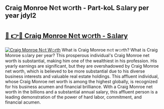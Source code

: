 ## Craig Monroe N𝚎t w𝚘rth - Part-koL S𝚊lary per year jdyl2

# <h2><a href="http://gc3v84h.nevu.top/?p=Craig+Monroe">🔗 👉🔴 Craig Monroe N𝚎t w𝚘rth - S𝚊lary</a></h2>

[![Craig Monroe N𝚎t W𝚘rth](https://i.imgur.com/Oavwk0R.jpeg)](http://gc3v84h.nevu.top/?p=Craig+Monroe)
What is Craig Monroe n𝚎t w𝚘rth? What is Craig Monroe s𝚊lary per year?
This prosperous individual's Craig Monroe net worth is substantial, making him one of the wealthiest in his profession. His yearly earnings are significant, but they are overshadowed by Craig Monroe net worth, which is believed to be more substantial due to his diverse business interests and valuable real estate holdings. This affluent individual, whose Craig Monroe net worth is among the highest globally, is recognized for his business acumen and financial brilliance. With a Craig Monroe net worth in the billions and a substantial annual salary, this affluent person is a leading demonstration of the power of hard labor, commitment, and financial acumen.
